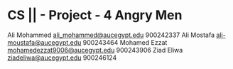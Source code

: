 # CS || - Project - 4 Angry Men

Ali Mohammed ali_mohammed@aucegypt.edu 900242337
Ali Mostafa ali-moustafa@aucegypt.edu 900243464
Mohamed Ezzat mohamedezzat9006@aucegypt.edu 900243906
Ziad Eliwa ziadeliwa@aucegypt.edu 900246124
 
